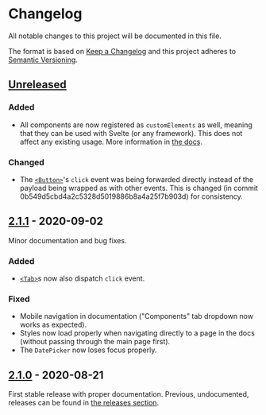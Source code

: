 # Changelog

All notable changes to this project will be documented in this file.

The format is based on [Keep a Changelog](https://keepachangelog.com/) and this project adheres to [Semantic Versioning](https://semver.org/).

## [Unreleased]

### Added
- All components are now registered as `customElements` as well, meaning that they can be used with Svelte (or any framework). This does not affect any existing usage. More information in [the docs](https://illright.github.io/attractions/docs/customElements).

### Changed
- The [`<Button>`](https://github.com/illright/attractions/blob/master/attractions/button/button.svelte)'s `click` event was being forwarded directly instead of the payload being wrapped as with other events. This is changed (in commit 0b549d5cbd4a2c5328d5019886b8a4a25f7b903d) for consistency.

## [2.1.1] - 2020-09-02

Minor documentation and bug fixes.

### Added
- [`<Tab>`](https://github.com/illright/attractions/blob/master/attractions/tab/tab.svelte)s
  now also dispatch `click` event.

### Fixed
- Mobile navigation in documentation ("Components" tab dropdown now works as expected).
- Styles now load properly when navigating directly to a page in the docs (without passing through the main page first).
- The `DatePicker` now loses focus properly.


## [2.1.0] - 2020-08-21

First stable release with proper documentation.
Previous, undocumented, releases can be found in [the releases section](https://github.com/illright/attractions/releases).


[Unreleased]: https://github.com/illright/attractions/compare/v2.1.0...HEAD
[2.1.1]: https://github.com/illright/attractions/releases/tag/2.1.1
[2.1.0]: https://github.com/illright/attractions/releases/tag/2.1.0
